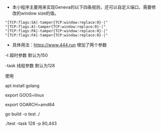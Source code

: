 - 本小程序主要用来实现Geneva的以下四条规则，还可以自定义端口、需要修改的window size的值。
```
"[TCP:flags:SA]-tamper{TCP:window:replace:0}-|"
"[TCP:flags:A]-tamper{TCP:window:replace:0}-|"
"[TCP:flags:PA]-tamper{TCP:window:replace:0}-|"
"[TCP:flags:FA]-tamper{TCP:window:replace:0}-|"
```
- 具体用法：https://www.444.run
增加了两个参数 

-t 超时参数 默认为150

-task 线程参数 默认为128

使用 

apt install golang

export GOOS=linux

export GOARCH=amd64

go build -o test ./

./test -task 128	-p 80,443 
